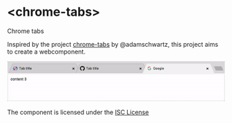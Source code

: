 # \<chrome-tabs\>

Chrome tabs

Inspired by the project [chrome-tabs][1] by @adamschwartz, this project aims to create a webcomponent.

![chrome-tabs](chrome-tabs.gif)

The component is licensed under the [ISC License](LICENSE.md)

[1]: https://github.com/adamschwartz/chrome-tabs
